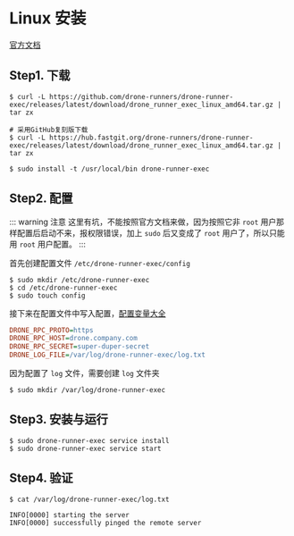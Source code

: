 # Linux 安装

[官方文档](https://docs.drone.io/runner/exec/installation/linux/)

## Step1. 下载

```shell
$ curl -L https://github.com/drone-runners/drone-runner-exec/releases/latest/download/drone_runner_exec_linux_amd64.tar.gz | tar zx

# 采用GitHub复刻版下载
$ curl -L https://hub.fastgit.org/drone-runners/drone-runner-exec/releases/latest/download/drone_runner_exec_linux_amd64.tar.gz | tar zx

$ sudo install -t /usr/local/bin drone-runner-exec
```

## Step2. 配置

::: warning 注意
这里有坑，不能按照官方文档来做，因为按照它非 `root` 用户那样配置后启动不来，报权限错误，加上 `sudo` 后又变成了 `root` 用户了，所以只能用 `root` 用户配置。
:::

首先创建配置文件 `/etc/drone-runner-exec/config`

```shell
$ sudo mkdir /etc/drone-runner-exec
$ cd /etc/drone-runner-exec
$ sudo touch config
```

接下来在配置文件中写入配置，[配置变量大全](https://docs.drone.io/runner/exec/configuration/reference/)

```ini
DRONE_RPC_PROTO=https
DRONE_RPC_HOST=drone.company.com
DRONE_RPC_SECRET=super-duper-secret
DRONE_LOG_FILE=/var/log/drone-runner-exec/log.txt
```

因为配置了 `log` 文件，需要创建 `log` 文件夹

```shell
$ sudo mkdir /var/log/drone-runner-exec
```

## Step3. 安装与运行

```shell
$ sudo drone-runner-exec service install
$ sudo drone-runner-exec service start
```

## Step4. 验证

```shell
$ cat /var/log/drone-runner-exec/log.txt

INFO[0000] starting the server
INFO[0000] successfully pinged the remote server
```
